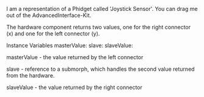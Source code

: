 I am a representation of a Phidget called 'Joystick Sensor'.
You can drag me out of the AdvancedInterface-Kit.

The hardware component returns two values, one for the right connector (x) and one for the left connector (y).

Instance Variables
	masterValue:		<Float>
	slave:		<PhdETAssistentSensorPort>
	slaveValue:		<Float>

masterValue
	- the value returned by the left connector

slave
	- reference to a submorph, which handles the second value returned from the hardware.

slaveValue
	- the value returned by the right connector 
